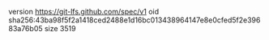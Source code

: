 version https://git-lfs.github.com/spec/v1
oid sha256:43ba98f5f2a1418ced2488e1d16bc013438964147e8e0cfed5f2e39683a76b05
size 3519
